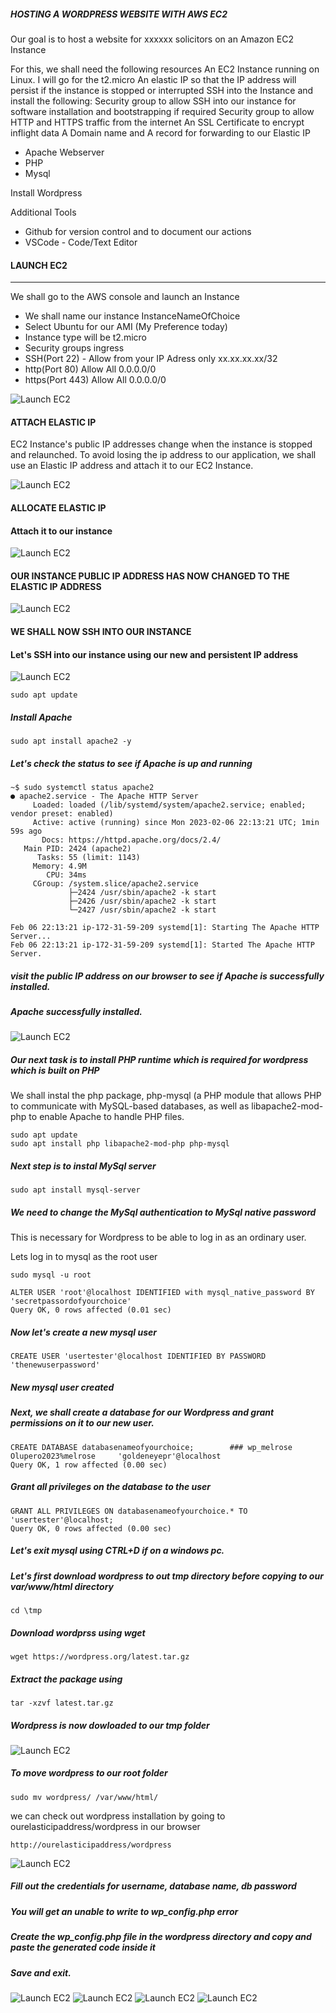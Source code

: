 ##### HOSTING A WORDPRESS WEBSITE WITH AWS EC2 

Our goal is to host a website for xxxxxx solicitors on an Amazon EC2 Instance

For this, we shall need the following resources
An EC2 Instance running on Linux. I will go for the t2.micro 
An elastic IP so that the IP address will persist if the instance is stopped or interrupted
SSH into the Instance and install the following:
Security group to allow SSH into our instance for software installation and bootstrapping if required
Security group to allow HTTP and HTTPS traffic from the internet
An SSL Certificate to encrypt inflight data
A Domain name and A record for forwarding to our Elastic IP

- Apache Webserver
- PHP 
- Mysql

Install Wordpress

Additional Tools
- Github for version control and to document our actions
- VSCode - Code/Text Editor

#### LAUNCH EC2
------
We shall go to the AWS console and launch an Instance

- We shall name our instance InstanceNameOfChoice
- Select Ubuntu for our AMI (My Preference today)
- Instance type will be t2.micro
- Security groups ingress 
- SSH(Port 22) - Allow from your IP Adress only  xx.xx.xx.xx/32
- http(Port 80) Allow All 0.0.0.0/0 
- https(Port 443) Allow All 0.0.0.0/0


![Launch EC2](./images/launch-instance.png)

#### ATTACH ELASTIC IP
EC2 Instance's public IP addresses change when the instance is stopped and relaunched. To avoid losing
the ip address to our application, we shall use an Elastic IP address and attach it to our EC2 Instance.

![Launch EC2](./images/elastic-ip.png)

#### ALLOCATE ELASTIC IP
#### Attach it to our instance

![Launch EC2](./images/associate-eip.png)

#### OUR INSTANCE PUBLIC IP ADDRESS HAS NOW CHANGED TO THE ELASTIC IP ADDRESS

![Launch EC2](./images/EIP-PUBLICIP.png)

#### WE SHALL NOW SSH INTO OUR INSTANCE
#### Let's SSH into our instance using our new and persistent IP address

![Launch EC2](./images/logged-into-instance.png)

```
sudo apt update	
```

##### Install Apache
```
sudo apt install apache2 -y
```

##### Let's check the status to see if Apache is up and running
```
~$ sudo systemctl status apache2
● apache2.service - The Apache HTTP Server
     Loaded: loaded (/lib/systemd/system/apache2.service; enabled; vendor preset: enabled)
     Active: active (running) since Mon 2023-02-06 22:13:21 UTC; 1min 59s ago
       Docs: https://httpd.apache.org/docs/2.4/
   Main PID: 2424 (apache2)
      Tasks: 55 (limit: 1143)
     Memory: 4.9M
        CPU: 34ms
     CGroup: /system.slice/apache2.service
             ├─2424 /usr/sbin/apache2 -k start
             ├─2426 /usr/sbin/apache2 -k start
             └─2427 /usr/sbin/apache2 -k start

Feb 06 22:13:21 ip-172-31-59-209 systemd[1]: Starting The Apache HTTP Server...
Feb 06 22:13:21 ip-172-31-59-209 systemd[1]: Started The Apache HTTP Server.
```

##### visit the public IP address on our browser to see if Apache is successfully installed.
##### Apache successfully installed.

![Launch EC2](./images/Apache-installed.png)

##### Our next task is to install PHP runtime which is required for wordpress which is built on PHP

We shall  instal the php package, php-mysql (a PHP module that allows PHP to communicate with MySQL-based databases, as well as  libapache2-mod-php to enable Apache to handle PHP files. 
```
sudo apt update
sudo apt install php libapache2-mod-php php-mysql
```

##### Next step is to instal MySql server

```
sudo apt install mysql-server
```

##### We need to change the MySql authentication to MySql native password
This is necessary for Wordpress to be able to log in as an ordinary user.

Lets log in to mysql as the root user

```
sudo mysql -u root
```
```
ALTER USER 'root'@localhost IDENTIFIED with mysql_native_password BY 'secretpassordofyourchoice'
Query OK, 0 rows affected (0.01 sec)
```

##### Now let's create a new mysql user

```
CREATE USER 'usertester'@localhost IDENTIFIED BY PASSWORD 'thenewuserpassword'
```
##### New mysql user created

##### Next, we shall create a database for our Wordpress and grant permissions on it to our new user.
```
CREATE DATABASE databasenameofyourchoice;        ### wp_melrose       Olupero2023%melrose     'goldeneyepr'@localhost
Query OK, 1 row affected (0.00 sec)
```
##### Grant all privileges on the database to the user
```
GRANT ALL PRIVILEGES ON databasenameofyourchoice.* TO 'usertester'@localhost;
Query OK, 0 rows affected (0.00 sec)
```
##### Let's exit mysql using CTRL+D if on a windows pc.

##### Let's first download wordpress to out tmp directory before copying to our var/www/html directory
```
cd \tmp
```
##### Download wordprss using wget
```
wget https://wordpress.org/latest.tar.gz
```

##### Extract the package using 
```
tar -xzvf latest.tar.gz
```
##### Wordpress is now dowloaded to our tmp folder

![Launch EC2](./images/wordpress-downloaded-tmp.png)

##### To move wordpress to our root folder
```
sudo mv wordpress/ /var/www/html/
```

we can check out wordpress installation by going to ourelasticipaddress/wordpress in our browser
```
http://ourelasticipaddress/wordpress
```
  
![Launch EC2](./images/wordpress-successful1.png)

##### Fill out the credentials for username, database name, db password 

##### You will get an unable to write to wp_config.php error

##### Create the wp_config.php file in the wordpress directory and copy and paste the generated code inside it

##### Save and exit.

![Launch EC2](./images/wordpress-successful2.png)
![Launch EC2](./images/wordpress-successful3.png)
![Launch EC2](./images/wordpress-successful3.png)
![Launch EC2](./images/wordpress-successful5.png)